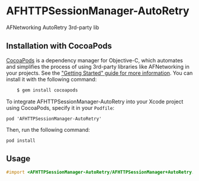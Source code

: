 # AFHTTPSessionManager-AutoRetry
AFNetworking AutoRetry 3rd-party lib
## Installation with CocoaPods
[CocoaPods](http://cocoapods.org) is a dependency manager for Objective-C, which automates and simplifies the process of using 3rd-party libraries like AFNetworking in your projects. See the ["Getting Started" guide for more information](https://github.com/AFNetworking/AFNetworking/wiki/Getting-Started-with-AFNetworking). You can install it with the following command:

```bash
    $ gem install cocoapods
```

To integrate AFHTTPSessionManager-AutoRetry into your Xcode project using CocoaPods, specify it in your `Podfile`:

    pod 'AFHTTPSessionManager-AutoRetry'

Then, run the following command:

    pod install
    
## Usage
```objective-c
#import <AFHTTPSessionManager-AutoRetry/AFHTTPSessionManager+AutoRetry.h>
```
